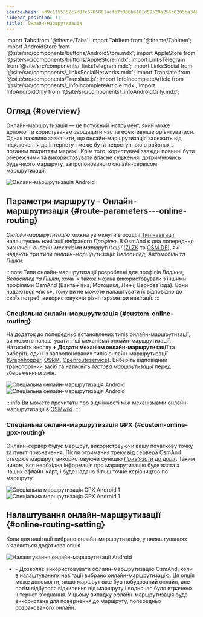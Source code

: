 ```yaml
---
source-hash: ad9c1155352c7c8fc6705861acfb7f006ba101d59528a256c0205ba34b62fd80
sidebar_position: 11
title:  Онлайн-маршрутизація
---
```

import Tabs from '@theme/Tabs';
import TabItem from '@theme/TabItem';
import AndroidStore from '@site/src/components/buttons/AndroidStore.mdx';
import AppleStore from '@site/src/components/buttons/AppleStore.mdx';
import LinksTelegram from '@site/src/components/_linksTelegram.mdx';
import LinksSocial from '@site/src/components/_linksSocialNetworks.mdx';
import Translate from '@site/src/components/Translate.js';
import InfoIncompleteArticle from '@site/src/components/_infoIncompleteArticle.mdx';
import InfoAndroidOnly from '@site/src/components/_infoAndroidOnly.mdx';



## Огляд {#overview}

<InfoAndroidOnly />

Онлайн-маршрутизація — це потужний інструмент, який може допомогти користувачам заощадити час та ефективніше орієнтуватися. Однак важливо зазначити, що онлайн-маршрутизація залежить від підключення до Інтернету і може бути недоступною в районах з поганим покриттям мережі. Крім того, користувачі завжди повинні бути обережними та використовувати власне судження, дотримуючись будь-якого маршруту, запропонованого онлайн-сервісом маршрутизації.

![Онлайн-маршрутизація Android](@site/static/img/navigation/routing/online_routing_andr.png)


## Параметри маршруту - Онлайн-маршрутизація {#route-parameters---online-routing}

*Онлайн-маршрутизацію* можна увімкнути в розділі [Тип навігації](../guidance/navigation-settings.md#overview) налаштувань навігації вибраного *Профілю*. В OsmAnd є два попередньо визначені *онлайн-механізми маршрутизації* ([ZLZK](https://zlzk.biz/) та [OSM DE](https://routing.openstreetmap.de)), які надають три типи *онлайн-маршрутизації*: *Велосипед, Автомобіль та Пішки*.

:::note
Типи онлайн-маршрутизації розроблені для профілів *Водіння, Велосипед та Пішки*, хоча їх також можна використовувати з іншими профілями OsmAnd (Вантажівка, Мотоцикл, Лижі, Верхова їзда). Вони надаються «як є», тому ви не можете налаштувати їх відповідно до своїх потреб, використовуючи різні параметри навігації.
:::

### Спеціальна онлайн-маршрутизація {#custom-online-routing}

На додаток до попередньо встановлених типів онлайн-маршрутизації, ви можете налаштувати інші механізми онлайн-маршрутизації.
Натисніть кнопку **+ Додати механізм онлайн-маршрутизації** та виберіть один із запропонованих типів онлайн-маршрутизації ([Graphhopper](https://graphhopper.com/), [OSRM](http://project-osrm.org/), [Openrouteservice](https://openrouteservice.org)). Виберіть відповідний транспортний засіб та натисніть *тестова маршрутизація* перед збереженням змін.

![Спеціальна онлайн-маршрутизація Android](@site/static/img/navigation/routing/custom_online_routing_andr_1.png) ![Спеціальна онлайн-маршрутизація Android](@site/static/img/navigation/routing/custom_online_routing_andr_2.png)

:::info
Ви можете прочитати про відмінності між механізмами онлайн-маршрутизації в [OSMwiki](https://wiki.openstreetmap.org/wiki/Routing/online_routers).
:::

### Спеціальна онлайн-маршрутизація GPX {#custom-online-gpx-routing}

Онлайн-сервер будує маршрут, використовуючи вашу початкову точку та пункт призначення. Після отримання треку від сервера OsmAnd створює маршрут, використовуючи функцію *[Прив'язати до доріг](../setup/gpx-navigation.md#attach-to-the-roads)*. Таким чином, вся необхідна інформація про маршрутизацію буде взята з наших офлайн-карт, і буде надано більш точне керівництво по маршруту.

![Спеціальна маршрутизація GPX Android 1](@site/static/img/navigation/routing/online_routing_gpx_1.png) ![Спеціальна маршрутизація GPX Android 1](@site/static/img/navigation/routing/online_routing_gpx_2.png)


## Налаштування онлайн-маршрутизації {#online-routing-setting}

Коли для навігації вибрано онлайн-маршрутизацію, у налаштуваннях з'являється додаткова опція.

![Налаштування онлайн-маршрутизації Android](@site/static/img/navigation/routing/settings_online_routing_1.png)

- *<Translate android="true" ids="calculate_osmand_route_without_internet"/>* - Дозволяє використовувати офлайн-маршрутизацію OsmAnd, коли в налаштуваннях навігації вибрано онлайн-маршрутизацію. Ця опція може допомогти, якщо маршрут вже був побудований онлайн, але потім відбулося відхилення від маршруту і водночас було втрачено інтернет-з'єднання. У цьому випадку офлайн-маршрутизація буде використана для повернення до маршруту, попередньо розрахованого онлайн.